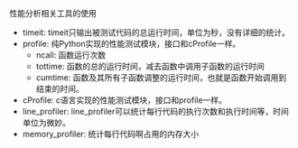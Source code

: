 性能分析相关工具的使用

- timeit: timeit只输出被测试代码的总运行时间，单位为秒，没有详细的统计。
- profile: 纯Python实现的性能测试模块，接口和cProfile一样。
    - ncall: 函数运行次数
    - tottime: 函数的总的运行时间，减去函数中调用子函数的运行时间
    - cumtime: 函数及其所有子函数调整的运行时间，也就是函数开始调用到结束的时间。
- cProfile: c语言实现的性能测试模块，接口和profile一样。
- line_profiler: line_profiler可以统计每行代码的执行次数和执行时间等，时间单位为微妙。
- memory_profiler: 统计每行代码啊占用的内存大小
